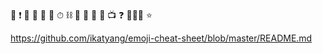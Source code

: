 🔸
❗
🔹
📜
📒
🐥
⏱
⛓
🚪
💸
🕍
🚧
:tv:
:question:
📗📘📙
⭐



https://github.com/ikatyang/emoji-cheat-sheet/blob/master/README.md
